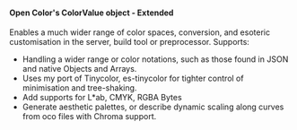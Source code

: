 #### Open Color's ColorValue object - Extended

Enables a much wider range of color spaces, conversion, and esoteric customisation in the server, build tool or preprocessor. Supports:

- Handling a wider range or color notations, such as those found in JSON and native Objects and Arrays.
- Uses my port of Tinycolor, es-tinycolor for tighter control of minimisation and tree-shaking.
- Add supports for L*ab, CMYK, RGBA Bytes
- Generate aesthetic palettes, or describe dynamic scaling along curves from oco files with Chroma support.
